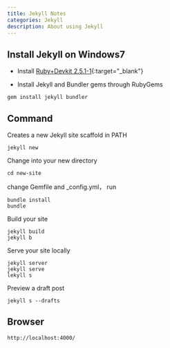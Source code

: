 ```yaml
---
title: Jekyll Notes
categories: Jekyll
description: About using Jekyll
---
```


## Install Jekyll on Windows7

- Install [Ruby+Devkit 2.5.1-1](https://rubyinstaller.org/downloads/){:target="_blank"}

- Install Jekyll and Bundler gems through RubyGems

```
gem install jekyll bundler
```  

## Command

Creates a new Jekyll site scaffold in PATH

```
jekyll new
```

Change into your new directory

```
cd new-site
```

change Gemfile and _config.yml，  run

```
bundle install
bundle
```

<!-- more -->

Build your site

```
jekyll build  
jekyll b
```

Serve your site locally

```
jekyll server
jekyll serve
lekyll s
```

Preview a draft post

```
jekyll s --drafts
```

## Browser

```
http://localhost:4000/
```